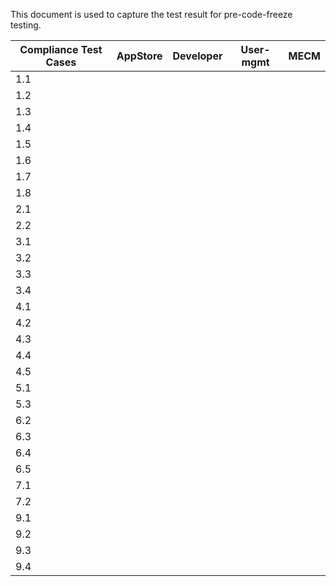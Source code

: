 This document is used to capture the test result for pre-code-freeze testing.

| Compliance Test Cases | AppStore | Developer | User\-mgmt | MECM |
|-----------------------|----------|-----------|------------|------|
| 1\.1                  |          |           |            |      |
| 1\.2                  |          |           |            |      |
| 1\.3                  |          |           |            |      |
| 1\.4                  |          |           |            |      |
| 1\.5                  |          |           |            |      |
| 1\.6                  |          |           |            |      |
| 1\.7                  |          |           |            |      |
| 1\.8                  |          |           |            |      |
| 2\.1                  |          |           |            |      |
| 2\.2                  |          |           |            |      |
| 3\.1                  |          |           |            |      |
| 3\.2                  |          |           |            |      |
| 3\.3                  |          |           |            |      |
| 3\.4                  |          |           |            |      |
| 4\.1                  |          |           |            |      |
| 4\.2                  |          |           |            |      |
| 4\.3                  |          |           |            |      |
| 4\.4                  |          |           |            |      |
| 4\.5                  |          |           |            |      |
| 5\.1                  |          |           |            |      |
| 5\.3                  |          |           |            |      |
| 6\.2                  |          |           |            |      |
| 6\.3                  |          |           |            |      |
| 6\.4                  |          |           |            |      |
| 6\.5                  |          |           |            |      |
| 7\.1                  |          |           |            |      |
| 7\.2                  |          |           |            |      |
| 9\.1                  |          |           |            |      |
| 9\.2                  |          |           |            |      |
| 9\.3                  |          |           |            |      |
| 9\.4                  |          |           |            |      |
